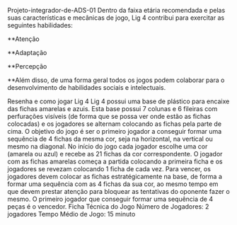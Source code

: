 Projeto-integrador-de-ADS-01 Dentro da faixa etária recomendada e pelas suas características e mecânicas de jogo, Lig 4 contribui para exercitar as seguintes habilidades:

**Atenção

**Adaptação

**Percepção

**Além disso, de uma forma geral todos os jogos podem colaborar para o desenvolvimento de habilidades sociais e intelectuais.

Resenha e como jogar Lig 4 Lig 4 possui uma base de plástico para encaixe das fichas amarelas e azuis. Esta base possui 7 colunas e 6 fileiras com perfurações visíveis (de forma que se possa ver onde estão as fichas colocadas) e os jogadores se alternam colocando as fichas pela parte de cima. O objetivo do jogo é ser o primeiro jogador a conseguir formar uma sequência de 4 fichas da mesma cor, seja na horizontal, na vertical ou mesmo na diagonal. No início do jogo cada jogador escolhe uma cor (amarela ou azul) e recebe as 21 fichas da cor correspondente. O jogador com as fichas amarelas começa a partida colocando a primeira ficha e os jogadores se revezam colocando 1 ficha de cada vez. Para vencer, os jogadores devem colocar as fichas estratégicamente na base, de forma a formar uma sequência com as 4 fichas da sua cor, ao mesmo tempo em que devem prestar atenção para bloquear as tentativas do oponente fazer o mesmo. O primeiro jogador que conseguir formar uma sequência de 4 peças é o vencedor. Ficha Técnica do Jogo Número de Jogadores: 2 jogadores Tempo Médio de Jogo: 15 minuto
